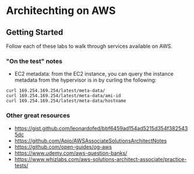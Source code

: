 # Architechting on AWS

## Getting Started
Follow each of these labs to walk through services available on AWS.

### "On the test" notes
- EC2 metadata: from the EC2 instance, you can query the instance metadata from the hypervisor is in by curling the following:
```
curl 169.254.169.254/latest/meta-data/
curl 169.254.169.254/latest/meta-data/ami-id
curl 169.254.169.254/latest/meta-data/hostname
```

### Other great resources
- https://gist.github.com/leonardofed/bbf6459ad154ad5215d354f3825435dc
- https://github.com/Apjo/AWSAssociateSolutionsArchitectNotes
- https://github.com/open-guides/og-aws
- https://www.udemy.com/aws-question-banks/
- https://www.whizlabs.com/aws-solutions-architect-associate/practice-tests/
